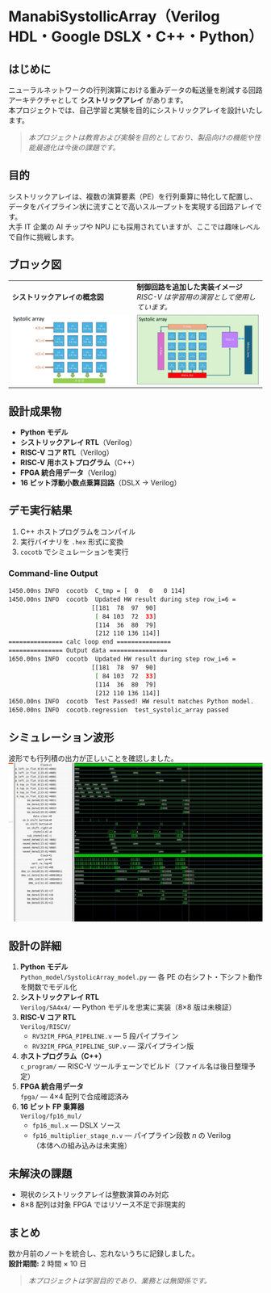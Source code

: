# ManabiSystollicArray（Verilog HDL・Google DSLX・C++・Python）

## はじめに
ニューラルネットワークの行列演算における重みデータの転送量を削減する回路アーキテクチャとして **シストリックアレイ** があります。  
本プロジェクトでは、自己学習と実験を目的にシストリックアレイを設計いたします。  
> *本プロジェクトは教育および実験を目的としており、製品向けの機能や性能最適化は今後の課題です。*

## 目的
シストリックアレイは、複数の演算要素（PE）を行列乗算に特化して配置し、データをパイプライン状に流すことで高いスループットを実現する回路アレイです。  
大手 IT 企業の AI チップや NPU にも採用されていますが、ここでは趣味レベルで自作に挑戦します。

## ブロック図
| | |
|---|---|
| **シストリックアレイの概念図** | **制御回路を追加した実装イメージ**<br>*RISC-V は学習用の演習として使用しています。* |
| <img src="https://github.com/rmbmp717/ManabiSystolicArray/blob/main/image/SA_zu.jpg?raw=true" alt="Conceptual Diagram" width="300"/> | <img src="https://github.com/rmbmp717/ManabiSystolicArray/blob/main/image/SA_zu2.jpg?raw=true" alt="Implementation Diagram" width="300"/> |

## 設計成果物
- **Python モデル**  
- **シストリックアレイ RTL**（Verilog）  
- **RISC-V コア RTL**（Verilog）  
- **RISC-V 用ホストプログラム**（C++）  
- **FPGA 統合用データ**（Verilog）  
- **16 ビット浮動小数点乗算回路**（DSLX → Verilog）

## デモ実行結果
1. C++ ホストプログラムをコンパイル  
2. 実行バイナリを `.hex` 形式に変換  
3. `cocotb` でシミュレーションを実行  

### Command-line Output
```bash
1450.00ns INFO  cocotb  C_tmp = [  0   0   0 114]
1450.00ns INFO  cocotb  Updated HW result during step row_i=6 =
                       [[181  78  97  90]
                        [ 84 103  72  33]
                        [114  36  80  79]
                        [212 110 136 114]]
=============== calc loop end ===============
=============== Output data ================
1650.00ns INFO  cocotb  Updated HW result during step row_i=6 =
                       [[181  78  97  90]
                        [ 84 103  72  33]
                        [114  36  80  79]
                        [212 110 136 114]]
1650.00ns INFO  cocotb  Test Passed! HW result matches Python model.
1650.00ns INFO  cocotb.regression  test_systolic_array passed
```

## シミュレーション波形
波形でも行列積の出力が正しいことを確認しました。  
![シミュレーション波形](https://github.com/rmbmp717/ManabiSystolicArray/blob/main/image/SA_wave.jpg?raw=true)

## 設計の詳細
1. **Python モデル**  
   `Python_model/SystolicArray_model.py` — 各 PE の右シフト・下シフト動作を関数でモデル化  
2. **シストリックアレイ RTL**  
   `Verilog/SA4x4/` — Python モデルを忠実に実装（8×8 版は未検証）  
3. **RISC-V コア RTL**  
   `Verilog/RISCV/`  
   - `RV32IM_FPGA_PIPELINE.v` — 5 段パイプライン  
   - `RV32IM_FPGA_PIPELINE_SUP.v` — 深パイプライン版  
4. **ホストプログラム（C++）**  
   `c_program/` — RISC-V ツールチェーンでビルド（ファイル名は後日整理予定）  
5. **FPGA 統合用データ**  
   `fpga/` — 4×4 配列で合成確認済み  
6. **16 ビット FP 乗算器**  
   `Verilog/fp16_mul/`  
   - `fp16_mul.x` — DSLX ソース  
   - `fp16_multiplier_stage_n.v` — パイプライン段数 *n* の Verilog  
   （本体への組み込みは未実施）

## 未解決の課題
- 現状のシストリックアレイは整数演算のみ対応  
- 8×8 配列は対象 FPGA ではリソース不足で非現実的  

## まとめ
数か月前のノートを統合し、忘れないうちに記録しました。  
**設計期間:** 2 時間 × 10 日  

> *本プロジェクトは学習目的であり、業務とは無関係です。*
